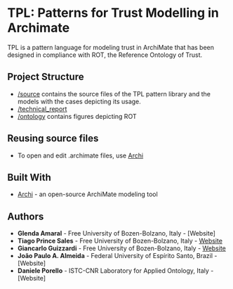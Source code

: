 # TPL: Patterns for Trust Modelling in Archimate

TPL is a pattern language for modeling trust in ArchiMate that has been designed in compliance with ROT, the Reference Ontology of Trust.

## Project Structure

* [/source](/source) contains the source files of the TPL pattern library and the models with the cases depicting its usage.
* [/technical_report](/technical_report) 
* [/ontology](/ontology) contains figures depicting ROT


## Reusing source files

* To open and edit .archimate files, use [Archi](https://www.archimatetool.com/)

## Built With

* [Archi](https://www.archimatetool.com/) - an open-source ArchiMate modeling tool


## Authors

* **Glenda Amaral** - Free University of Bozen-Bolzano, Italy - [Website]
* **Tiago Prince Sales** - Free University of Bozen-Bolzano, Italy - [Website](https://www.researchgate.net/profile/Tiago_Prince_Sales)
* **Giancarlo Guizzardi** - Free University of Bozen-Bolzano, Italy - [Website](http://www.inf.ufes.br/~gguizzardi)
* **João Paulo A. Almeida** - Federal University of Espírito Santo, Brazil - [Website]
* **Daniele Porello** - ISTC-CNR Laboratory for Applied Ontology, Italy - [Website]


